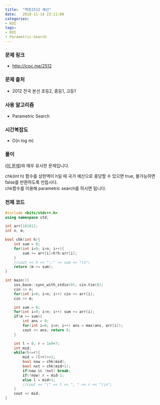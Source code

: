 ```yaml
---
title:  "백준2512 예산"
date:   2018-11-14 23:11:00
categories:
- KOI
tags:
- KOI
- Parametric-Search
---
```


### 문제 링크
* http://icpc.me/2512

### 문제 출처
* 2012 전국 본선 초등2, 중등1, 고등1

### 사용 알고리즘
* Parametric Search

### 시간복잡도
* O(n log m)

### 풀이
(<a href = "https://justicehui.github.io/coci/2018/10/20/BOJ2805/">이 문제</a>)와 매우 유사한 문제입니다.

chk(int h) 함수를 상한액이 h일 때 국가 예산으로 충당할 수 있으면 true, 불가능하면 false를 반환하도록 만듭시다.<br>
chk함수를 이용해 parametric search를 하시면 됩니다.

### 전체 코드
```cpp
#include <bits/stdc++.h>
using namespace std;

int arr[10101];
int n, m;

bool chk(int h){
    int sum = 0;
    for(int i=0; i<n; i++){
        sum += arr[i]>h?h:arr[i];
    }
    //cout << h << "::" << sum << "\n";
    return (m >= sum);
}

int main(){
    ios_base::sync_with_stdio(0); cin.tie(0);
    cin >> n;
    for(int i=0; i<n; i++) cin >> arr[i];
    cin >> m;

    int sum = 0;
    for(int i=0; i<n; i++) sum += arr[i];
    if(m >= sum){
        int ans = 0;
        for(int i=0; i<n; i++) ans = max(ans, arr[i]);
        cout << ans; return 0;
    }

    int l = 0, r = 1e9+7;
    int mid;
    while(l<=r){
        mid = (l+r)>>1;
        bool now = chk(mid);
        bool nxt = chk(mid+1);
        if(now && !nxt) break;
        if(!now) r = mid-1;
        else l = mid+1;
        //cout << "(" << l << ", " << r << ")\n";
    }
    cout << mid;
}
```
